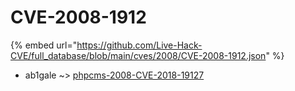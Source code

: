 # CVE-2008-1912
{% embed url="https://github.com/Live-Hack-CVE/full_database/blob/main/cves/2008/CVE-2008-1912.json" %}

* ab1gale ~> [phpcms-2008-CVE-2018-19127](https://www.alice-snow.ru/2008/database/cve-2008-1912/phpcms-2008-cve-2018-19127-ab1gale)
